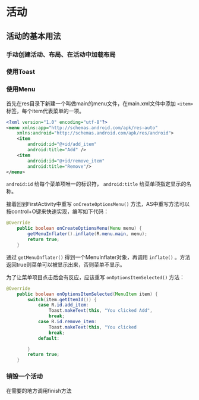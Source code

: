# 活动

## 活动的基本用法

### 手动创建活动、布局、在活动中加载布局

### 使用Toast

### 使用Menu

首先在res目录下新建一个叫做main的menu文件，在main.xml文件中添加 `<item>` 标签，每个item代表菜单的一项。

```xml
<?xml version="1.0" encoding="utf-8"?>
<menu xmlns:app="http://schemas.android.com/apk/res-auto"
    xmlns:android="http://schemas.android.com/apk/res/android">
    <item
        android:id="@+id/add_item"
        android:title="Add" />
    <item
        android:id="@+id/remove_item"
        android:title="Remove"/>
</menu>
```

`android:id` 给每个菜单项唯一的标识符， `android:title` 给菜单项指定显示的名称。

接着回到FirstActivity中重写 `onCreateOptionsMenu()` 方法，AS中重写方法可以按control+O键来快速实现，编写如下代码：

```java
@Override
    public boolean onCreateOptionsMenu(Menu menu) {
        getMenuInflater().inflate(R.menu.main, menu);
        return true;
    }
```

通过 `getMenuInflater()` 得到一个MenuInflater对象，再调用 `inflate()` 。方法返回true则菜单可以被显示出来，否则菜单不显示。

为了让菜单项目点击后会有反应，应该重写 `onOptionsItemSelected()` 方法：

```Java
@Override
    public boolean onOptionsItemSelected(MenuItem item) {
        switch(item.getItemId()) {
            case R.id.add_item:
                Toast.makeText(this, "You clicked Add", 										Toast.LENGTH_SHORT).show();
                break;
            case R.id.remove_item:
                Toast.makeText(this, "You clicked 											remove",Toast.LENGTH_LONG).show();
                break;
            default:

        }
        return true;
    }
```

### 销毁一个活动

在需要的地方调用finish方法





